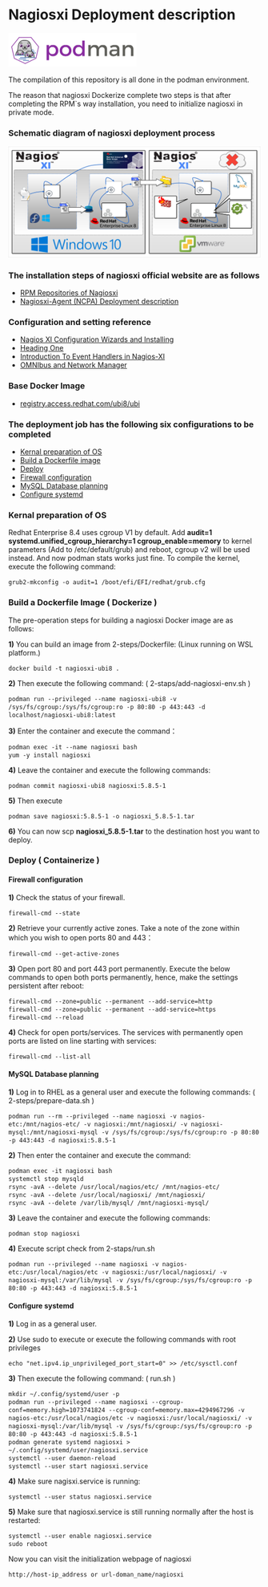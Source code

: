 # Nagiosxi Deployment description

 <a href="https://podman.io/"><img src="img/podman.svg" width="256"></a>  
 
The compilation of this repository is all done in the podman environment. 

The reason that nagiosxi Dockerize complete two steps is that after completing the RPM`s way installation, you need to initialize nagiosxi in private mode.

### Schematic diagram of nagiosxi deployment process

<img src="img/nagiosxi-container.svg" width="768">

### The installation steps of nagiosxi official website are as follows

* [RPM Repositories of Nagiosxi](https://repo.nagios.com/?repo=rpm-rhel)  
* [Nagiosxi-Agent (NCPA) Deployment description](/2-steps/ncpa)

### Configuration and setting reference
* [Nagios XI Configuration Wizards and Installing](/docs/Nagios-XI-Configuration-Wizards-and-Installing.pdf)
*  <a name="head1" type="application/pdf" href="/docs/Introduction-To-Event-Handlers-in-Nagios-XI.pdf">Heading One </a>
* [Introduction To Event Handlers in Nagios-XI](/docs/Introduction-To-Event-Handlers-in-Nagios-XI.pdf)
* [OMNIbus and Network Manager](/docs/netcool_omnibus.pdf)

### Base Docker Image
* [registry.access.redhat.com/ubi8/ubi](https://catalog.redhat.com/software/containers/ubi8/ubi/5c359854d70cc534b3a3784e?gti-tabs=unauthenticated&container-tabs=gti)

### The deployment job has the following six configurations to be completed

- [Kernal preparation of OS](#Kernal-preparation-of-OS)
- [Build a Dockerfile image](#Build-a-Dockerfile-Image--Dockerize-)
- [Deploy](#deploy--containerize-)
- [Firewall configuration](#Firewall-configuration)
- [MySQL Database planning](#MySQL-Database-planning)
- [Configure systemd](#Configure-systemd)

### Kernal preparation of OS
Redhat Enterprise 8.4 uses cgroup V1 by default. Add **audit=1 systemd.unified_cgroup_hierarchy=1 cgroup_enable=memory** to kernel parameters (Add to /etc/default/grub) and reboot, cgroup v2 will be used instead. And now podman stats works just fine.
To compile the kernel, execute the following command:

    grub2-mkconfig -o audit=1 /boot/efi/EFI/redhat/grub.cfg

### Build a Dockerfile Image ( Dockerize )
The pre-operation steps for building a nagiosxi Docker image are as follows:

**1)** You can build an image from 2-steps/Dockerfile:  (Linux running on WSL platform.)

    docker build -t nagiosxi-ubi8 .

**2)** Then execute the following command: ( 2-staps/add-nagiosxi-env.sh ) 

    podman run --privileged --name nagiosxi-ubi8 -v /sys/fs/cgroup:/sys/fs/cgroup:ro -p 80:80 -p 443:443 -d localhost/nagiosxi-ubi8:latest

**3)** Enter the container and execute the command： 

	podman exec -it --name nagiosxi bash
	yum -y install nagiosxi

**4)** Leave the container and execute the following commands:

	podman commit nagiosxi-ubi8 nagiosxi:5.8.5-1

**5)** Then execute

	podman save nagiosxi:5.8.5-1 -o nagiosxi_5.8.5-1.tar

**6)** You can now scp **nagiosxi_5.8.5-1.tar** to the destination host you want to deploy.

### Deploy ( Containerize )

#### Firewall configuration

**1)** Check the status of your firewall.

    firewall-cmd --state

**2)** Retrieve your currently active zones. Take a note of the zone within which you wish to open ports 80 and 443：

    firewall-cmd --get-active-zones

**3)** Open port 80 and port 443 port permanently. Execute the below commands to open both ports permanently, hence, make the settings persistent after reboot:

    firewall-cmd --zone=public --permanent --add-service=http  
    firewall-cmd --zone=public --permanent --add-service=https  
    firewall-cmd --reload

**4)** Check for open ports/services. The services with permanently open ports are listed on line starting with services:

    firewall-cmd --list-all


#### MySQL Database planning
**1)** Log in to RHEL as a general user and execute the following commands: ( 2-steps/prepare-data.sh )

    podman run --rm --privileged --name nagiosxi -v nagios-etc:/mnt/nagios-etc/ -v nagiosxi:/mnt/nagiosxi/ -v nagiosxi-mysql:/mnt/nagiosxi-mysql -v /sys/fs/cgroup:/sys/fs/cgroup:ro -p 80:80 -p 443:443 -d nagiosxi:5.8.5-1
    
**2)** Then enter the container and execute the command:
	
    podman exec -it nagiosxi bash
    systemctl stop mysqld 
    rsync -avA --delete /usr/local/nagios/etc/ /mnt/nagios-etc/ 
    rsync -avA --delete /usr/local/nagiosxi/ /mnt/nagiosxi/ 
    rsync -avA --delete /var/lib/mysql/ /mnt/nagiosxi-mysql/ 
   
**3)** Leave the container and execute the following commands:

	podman stop nagiosxi 

**4)** Execute script check from 2-staps/run.sh

	podman run --privileged --name nagiosxi -v nagios-etc:/usr/local/nagios/etc -v nagiosxi:/usr/local/nagiosxi/ -v nagiosxi-mysql:/var/lib/mysql -v /sys/fs/cgroup:/sys/fs/cgroup:ro -p 80:80 -p 443:443 -d nagiosxi:5.8.5-1
    
#### Configure systemd

**1)** Log in as a general user. 

**2)** Use sudo to execute or execute the following commands with root privileges

	echo "net.ipv4.ip_unprivileged_port_start=0" >> /etc/sysctl.conf

**3)** Then execute the following command: ( run.sh )

	mkdir ~/.config/systemd/user -p 
	podman run --privileged --name nagiosxi --cgroup-conf=memory.high=1073741824 --cgroup-conf=memory.max=4294967296 -v nagios-etc:/usr/local/nagios/etc -v nagiosxi:/usr/local/nagiosxi/ -v nagiosxi-mysql:/var/lib/mysql -v /sys/fs/cgroup:/sys/fs/cgroup:ro -p 80:80 -p 443:443 -d nagiosxi:5.8.5-1 
    podman generate systemd nagiosxi > ~/.config/systemd/user/nagiosxi.service 
    systemctl --user daemon-reload 
    systemctl --user start nagiosxi.service 
    
**4)** Make sure nagisxi.service is running:

	systemctl --user status nagiosxi.service

**5)** Make sure that nagiosxi.service is still running normally after the host is restarted:
	
    systemctl --user enable nagiosxi.service
    sudo reboot

Now you can visit the initialization webpage of nagiosxi

    http://host-ip_address or url-doman_name/nagiosxi
